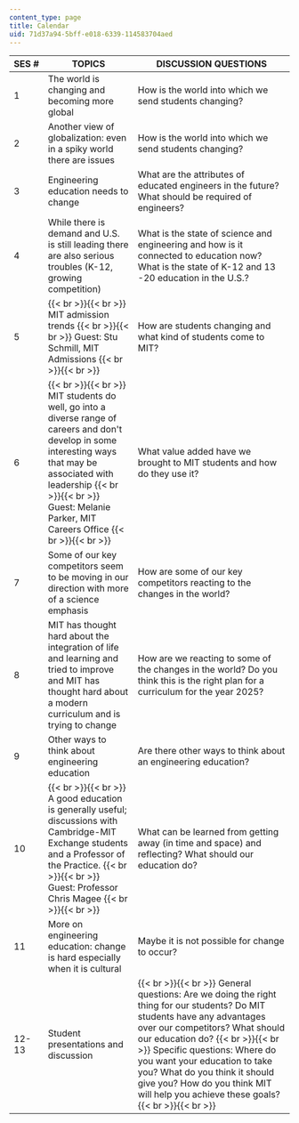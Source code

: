 ```yaml
---
content_type: page
title: Calendar
uid: 71d37a94-5bff-e018-6339-114583704aed
---
```


| SES # | TOPICS | DISCUSSION QUESTIONS |
| --- | --- | --- |
| 1 | The world is changing and becoming more global | How is the world into which we send students changing? |
| 2 | Another view of globalization: even in a spiky world there are issues | How is the world into which we send students changing? |
| 3 | Engineering education needs to change | What are the attributes of educated engineers in the future? What should be required of engineers? |
| 4 | While there is demand and U.S. is still leading there are also serious troubles (K-12, growing competition) | What is the state of science and engineering and how is it connected to education now? What is the state of K-12 and 13 -20 education in the U.S.? |
| 5 |  {{< br >}}{{< br >}} MIT admission trends {{< br >}}{{< br >}} Guest: Stu Schmill, MIT Admissions {{< br >}}{{< br >}}  | How are students changing and what kind of students come to MIT? |
| 6 |  {{< br >}}{{< br >}} MIT students do well, go into a diverse range of careers and don't develop in some interesting ways that may be associated with leadership {{< br >}}{{< br >}} Guest: Melanie Parker, MIT Careers Office {{< br >}}{{< br >}}  | What value added have we brought to MIT students and how do they use it? |
| 7 | Some of our key competitors seem to be moving in our direction with more of a science emphasis | How are some of our key competitors reacting to the changes in the world? |
| 8 | MIT has thought hard about the integration of life and learning and tried to improve and MIT has thought hard about a modern curriculum and is trying to change | How are we reacting to some of the changes in the world? Do you think this is the right plan for a curriculum for the year 2025? |
| 9 | Other ways to think about engineering education | Are there other ways to think about an engineering education? |
| 10 |  {{< br >}}{{< br >}} A good education is generally useful; discussions with Cambridge-MIT Exchange students and a Professor of the Practice. {{< br >}}{{< br >}} Guest: Professor Chris Magee {{< br >}}{{< br >}}  | What can be learned from getting away (in time and space) and reflecting? What should our education do? |
| 11 | More on engineering education: change is hard especially when it is cultural | Maybe it is not possible for change to occur? |
| 12-13 | Student presentations and discussion |  {{< br >}}{{< br >}} General questions: Are we doing the right thing for our students? Do MIT students have any advantages over our competitors? What should our education do? {{< br >}}{{< br >}} Specific questions: Where do you want your education to take you? What do you think it should give you? How do you think MIT will help you achieve these goals? {{< br >}}{{< br >}}
